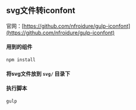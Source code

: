 ## svg文件转iconfont
官网：[https://github.com/nfroidure/gulp-iconfont](https://github.com/nfroidure/gulp-iconfont)

#### 用到的组件
```
npm install
```
#### 将svg文件放到 ```svg/``` 目录下
#### 执行脚本
```
gulp
```
